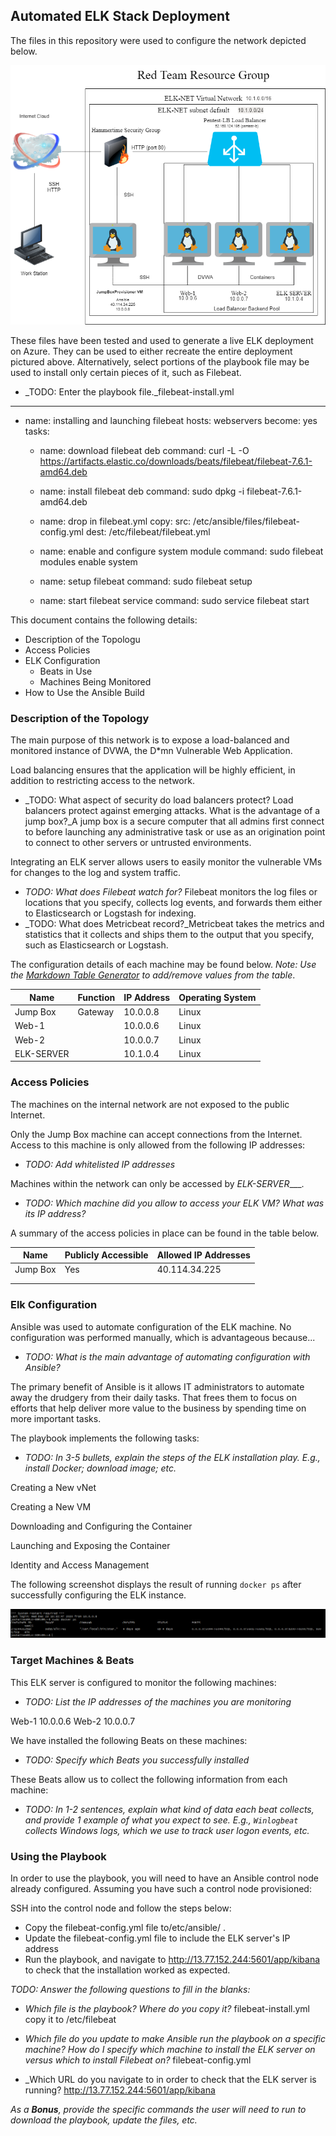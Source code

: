 ## Automated ELK Stack Deployment

The files in this repository were used to configure the network depicted below.

![TODO: Update the path with the name of your diagram](Pictures/Diagram.png)

These files have been tested and used to generate a live ELK deployment on Azure. They can be used to either recreate the entire deployment pictured above. Alternatively, select portions of the playbook file may be used to install only certain pieces of it, such as Filebeat.

  - _TODO: Enter the playbook file._filebeat-install.yml
---
- name: installing and launching filebeat
  hosts: webservers
  become: yes
  tasks:

  - name: download filebeat deb
    command: curl -L -O https://artifacts.elastic.co/downloads/beats/filebeat/filebeat-7.6.1-amd64.deb

  - name: install filebeat deb
    command: sudo dpkg -i filebeat-7.6.1-amd64.deb

  - name: drop in filebeat.yml
    copy:
      src: /etc/ansible/files/filebeat-config.yml
      dest: /etc/filebeat/filebeat.yml

  - name: enable and configure system module
    command: sudo filebeat modules enable system

  - name: setup filebeat
    command: sudo filebeat setup

  - name: start filebeat service
    command: sudo service filebeat start

This document contains the following details:
- Description of the Topologu
- Access Policies
- ELK Configuration
  - Beats in Use
  - Machines Being Monitored
- How to Use the Ansible Build


### Description of the Topology

The main purpose of this network is to expose a load-balanced and monitored instance of DVWA, the D*mn Vulnerable Web Application.

Load balancing ensures that the application will be highly efficient, in addition to restricting access to the network.
- _TODO: What aspect of security do load balancers protect? Load balancers protect against emerging attacks. What is the advantage of a jump box?_A jump box is a secure computer that all admins first connect to before launching any administrative task or use as an origination point to connect to other servers or untrusted environments.

Integrating an ELK server allows users to easily monitor the vulnerable VMs for changes to the log and system traffic.
- _TODO: What does Filebeat watch for?_ Filebeat monitors the log files or locations that you specify, collects log events, and forwards them either to Elasticsearch or Logstash for indexing.
- _TODO: What does Metricbeat record?_Metricbeat takes the metrics and statistics that it collects and ships them to the output that you specify, such as Elasticsearch or Logstash.

The configuration details of each machine may be found below.
_Note: Use the [Markdown Table Generator](http://www.tablesgenerator.com/markdown_tables) to add/remove values from the table_.

| Name           | Function | IP Address | Operating System |
|----------      |----------|------------|------------------|
| Jump Box       | Gateway  | 10.0.0.8   | Linux            |
| Web-1          |          | 10.0.0.6   | Linux            |
| Web-2          |          | 10.0.0.7   | Linux            |
| ELK-SERVER     |          | 10.1.0.4   | Linux            |

### Access Policies

The machines on the internal network are not exposed to the public Internet. 

Only the Jump Box machine can accept connections from the Internet. Access to this machine is only allowed from the following IP addresses:
- _TODO: Add whitelisted IP addresses_

Machines within the network can only be accessed by _ELK-SERVER____.
- _TODO: Which machine did you allow to access your ELK VM? What was its IP address?_

A summary of the access policies in place can be found in the table below.

| Name     | Publicly Accessible | Allowed IP Addresses |
|----------|---------------------|----------------------|
| Jump Box | Yes                 |      40.114.34.225   |
|          |                     |                      |
|          |                     |                      |

### Elk Configuration

Ansible was used to automate configuration of the ELK machine. No configuration was performed manually, which is advantageous because...
- _TODO: What is the main advantage of automating configuration with Ansible?_ 

The primary benefit of Ansible is it allows IT administrators to automate away the drudgery from their daily tasks. That frees them to focus on efforts that help deliver more value to the business by spending time on more important tasks.

The playbook implements the following tasks:
- _TODO: In 3-5 bullets, explain the steps of the ELK installation play. E.g., install Docker; download image; etc._

Creating a New vNet

Creating a New VM

Downloading and Configuring the Container

Launching and Exposing the Container

Identity and Access Management



The following screenshot displays the result of running `docker ps` after successfully configuring the ELK instance.

![TODO: Update the path with the name of your screenshot of docker ps output](Pictures/docker_ps_output.png)

### Target Machines & Beats
This ELK server is configured to monitor the following machines:
- _TODO: List the IP addresses of the machines you are monitoring_

Web-1 10.0.0.6
Web-2 10.0.0.7

We have installed the following Beats on these machines:
- _TODO: Specify which Beats you successfully installed_

These Beats allow us to collect the following information from each machine:
- _TODO: In 1-2 sentences, explain what kind of data each beat collects, and provide 1 example of what you expect to see. E.g., `Winlogbeat` collects Windows logs, which we use to track user logon events, etc._

### Using the Playbook
In order to use the playbook, you will need to have an Ansible control node already configured. Assuming you have such a control node provisioned: 

SSH into the control node and follow the steps below:
- Copy the filebeat-config.yml file to/etc/ansible/ .
- Update the filebeat-config.yml  file to include the ELK server's IP address
- Run the playbook, and navigate to http://13.77.152.244:5601/app/kibana to check that the installation worked as expected.

_TODO: Answer the following questions to fill in the blanks:_
- _Which file is the playbook? Where do you copy it?_  filebeat-install.yml copy it to /etc/filebeat

- _Which file do you update to make Ansible run the playbook on a specific machine? How do I specify which machine to install the ELK server on versus which to install Filebeat on?_  filebeat-config.yml 
- _Which URL do you navigate to in order to check that the ELK server is running? http://13.77.152.244:5601/app/kibana

_As a **Bonus**, provide the specific commands the user will need to run to download the playbook, update the files, etc._
